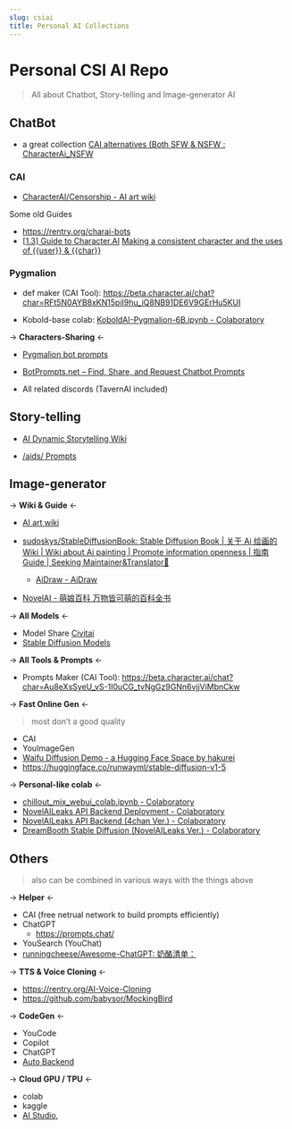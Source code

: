 ```yaml
---
slug: csiai
title: Personal AI Collections
---
```


# Personal CSI AI Repo 
> All about Chatbot, Story-telling and Image-generator AI

## ChatBot

- a great collection [CAI alternatives (Both SFW &amp; NSFW : CharacterAi_NSFW](https://www.reddit.com/)



### CAI

- [CharacterAI/Censorship - AI art wiki](https://ai-art-wiki.com/wiki/CharacterAI/Censorship#Content_breakdown)

Some old Guides
- https://rentry.org/charai-bots
- [\[1.3\] Guide to Character.AI](https://rentry.co/CharAI)
[Making a consistent character and the uses of {{user}} &amp; {{char}}](https://rentry.co/OtherCharAiGuide)



### Pygmalion

- def maker (CAI Tool): https://beta.character.ai/chat?char=RFt5N0AYB8xKN15piI9hu_iQ8NB91DE6V9GErHu5KUI

- Kobold-base colab: [KoboldAI-Pygmalion-6B.ipynb - Colaboratory](https://colab.research.google.com/drive/1ZvYq4GmjfsyIkcTQcrBhSFXs8vQLLMAS)

-> **Characters-Sharing** <-

- [Pygmalion bot prompts](https://rentry.co/pygbotprompts)
- [BotPrompts.net – Find, Share, and Request Chatbot Prompts](https://botprompts.net/)

- All related discords (TavernAI included)

## Story-telling

- [AI Dynamic Storytelling Wiki](https://aids.miraheze.org/wiki/Main_Page)


- [/aids/ Prompts](https://aetherroom.club/)



## Image-generator

-> **Wiki & Guide** <-

- [AI art wiki](https://ai-art-wiki.com/wiki/Main_Page)
- [sudoskys/StableDiffusionBook: Stable Diffusion Book | 关于 Ai 绘画的Wiki | Wiki about Ai painting | Promote information openness | 指南 Guide | Seeking Maintainer&amp;Translator🙌](https://github.com/sudoskys/StableDiffusionBook)
  - [AiDraw - AiDraw](https://stable-diffusion-book.vercel.app/)

- [NovelAI - 萌娘百科 万物皆可萌的百科全书](https://zh.moegirl.org.cn/NovelAI)




-> **All Models** <-

- Model Share [Civitai](https://civitai.com/)
- [Stable Diffusion Models](https://cyberes.github.io/stable-diffusion-models/#wd-1-3)



-> **All Tools & Prompts** <-

- Prompts Maker (CAI Tool): https://beta.character.ai/chat?char=Au8eXsSyeU_vS-1I0uCG_tvNgGz9GNn6vjjViMbnCkw





-> **Fast Online Gen** <-

> most don’t a good quality

- CAI
- YouImageGen
- [Waifu Diffusion Demo - a Hugging Face Space by hakurei](https://huggingface.co/spaces/hakurei/waifu-diffusion-demo)
- https://huggingface.co/runwayml/stable-diffusion-v1-5



-> **Personal-like colab** <-

- [chillout_mix_webui_colab.ipynb - Colaboratory](https://colab.research.google.com/github/camenduru/stable-diffusion-webui-colab/blob/main/chillout_mix_webui_colab.ipynb)
- [NovelAILeaks API Backend Deployment - Colaboratory](https://colab.research.google.com/drive/1X-62QjZJpZ5Ewo3w6xr9D23Tu90udvQI#scrollTo=OpwFjWQFaGVR)
- [NovelAILeaks API Backend (4chan Ver.) - Colaboratory](https://colab.research.google.com/drive/1_Ma71L6uGbtt6UQyA3FjqW2lcZ5Bjck-)
- [DreamBooth Stable Diffusion (NovelAILeaks Ver.) - Colaboratory](https://colab.research.google.com/drive/17yM4mlPVOFdJE_81oWBz5mXH9cxvhmz8)




## Others
> also can be combined in various ways with the things above

-> **Helper** <-
- CAI (free netrual network to build prompts efficiently)
- ChatGPT
	- https://prompts.chat/
- YouSearch (YouChat)
- [runningcheese/Awesome-ChatGPT: 奶酪清单：](https://github.com/runningcheese/Awesome-ChatGPT)

-> **TTS & Voice Cloning** <-

- https://rentry.org/AI-Voice-Cloning
- https://github.com/babysor/MockingBird

-> **CodeGen** <-
- YouCode 
- Copilot
- ChatGPT
- [Auto Backend](https://www.autobackend.dev/)

-> **Cloud GPU / TPU** <-

- colab
- kaggle
- [AI Studio,](https://aistudio.baidu.com/aistudio/newbie)